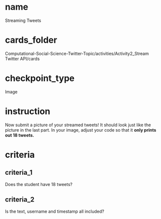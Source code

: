 # name

Streaming Tweets

# cards_folder

Computational-Social-Science-Twitter-Topic/activities/Activity2_Stream Twitter API/cards

# checkpoint_type
   
Image

# instruction

Now submit a picture of your streamed tweets! It should look just like the picture in the last part. In your image, adjust your code so that it **only prints out 18 tweets.**

# criteria

## criteria_1

Does the student have 18 tweets?

## criteria_2

Is the text, username and timestamp all included?